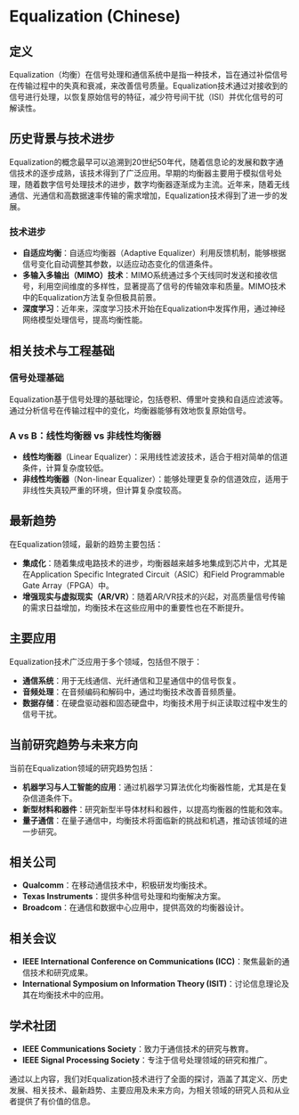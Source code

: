 # Equalization (Chinese)

## 定义

Equalization（均衡）在信号处理和通信系统中是指一种技术，旨在通过补偿信号在传输过程中的失真和衰减，来改善信号质量。Equalization技术通过对接收到的信号进行处理，以恢复原始信号的特征，减少符号间干扰（ISI）并优化信号的可解读性。

## 历史背景与技术进步

Equalization的概念最早可以追溯到20世纪50年代，随着信息论的发展和数字通信技术的逐步成熟，该技术得到了广泛应用。早期的均衡器主要用于模拟信号处理，随着数字信号处理技术的进步，数字均衡器逐渐成为主流。近年来，随着无线通信、光通信和高数据速率传输的需求增加，Equalization技术得到了进一步的发展。

### 技术进步

- **自适应均衡**：自适应均衡器（Adaptive Equalizer）利用反馈机制，能够根据信号变化自动调整其参数，以适应动态变化的信道条件。
- **多输入多输出（MIMO）技术**：MIMO系统通过多个天线同时发送和接收信号，利用空间维度的多样性，显著提高了信号的传输效率和质量。MIMO技术中的Equalization方法复杂但极具前景。
- **深度学习**：近年来，深度学习技术开始在Equalization中发挥作用，通过神经网络模型处理信号，提高均衡性能。

## 相关技术与工程基础

### 信号处理基础

Equalization基于信号处理的基础理论，包括卷积、傅里叶变换和自适应滤波等。通过分析信号在传输过程中的变化，均衡器能够有效地恢复原始信号。

### A vs B：线性均衡器 vs 非线性均衡器

- **线性均衡器**（Linear Equalizer）：采用线性滤波技术，适合于相对简单的信道条件，计算复杂度较低。
- **非线性均衡器**（Non-linear Equalizer）：能够处理更复杂的信道效应，适用于非线性失真较严重的环境，但计算复杂度较高。

## 最新趋势

在Equalization领域，最新的趋势主要包括：

- **集成化**：随着集成电路技术的进步，均衡器越来越多地集成到芯片中，尤其是在Application Specific Integrated Circuit（ASIC）和Field Programmable Gate Array（FPGA）中。
- **增强现实与虚拟现实（AR/VR）**：随着AR/VR技术的兴起，对高质量信号传输的需求日益增加，均衡技术在这些应用中的重要性也在不断提升。

## 主要应用

Equalization技术广泛应用于多个领域，包括但不限于：

- **通信系统**：用于无线通信、光纤通信和卫星通信中的信号恢复。
- **音频处理**：在音频编码和解码中，通过均衡技术改善音频质量。
- **数据存储**：在硬盘驱动器和固态硬盘中，均衡技术用于纠正读取过程中发生的信号干扰。

## 当前研究趋势与未来方向

当前在Equalization领域的研究趋势包括：

- **机器学习与人工智能的应用**：通过机器学习算法优化均衡器性能，尤其是在复杂信道条件下。
- **新型材料和器件**：研究新型半导体材料和器件，以提高均衡器的性能和效率。
- **量子通信**：在量子通信中，均衡技术将面临新的挑战和机遇，推动该领域的进一步研究。

## 相关公司

- **Qualcomm**：在移动通信技术中，积极研发均衡技术。
- **Texas Instruments**：提供多种信号处理和均衡解决方案。
- **Broadcom**：在通信和数据中心应用中，提供高效的均衡器设计。

## 相关会议

- **IEEE International Conference on Communications (ICC)**：聚焦最新的通信技术和研究成果。
- **International Symposium on Information Theory (ISIT)**：讨论信息理论及其在均衡技术中的应用。

## 学术社团

- **IEEE Communications Society**：致力于通信技术的研究与教育。
- **IEEE Signal Processing Society**：专注于信号处理领域的研究和推广。

通过以上内容，我们对Equalization技术进行了全面的探讨，涵盖了其定义、历史发展、相关技术、最新趋势、主要应用及未来方向，为相关领域的研究人员和从业者提供了有价值的信息。